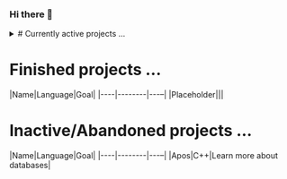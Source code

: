 ### Hi there 👋
<details>
<summary># Currently active projects ...</summary>

## Dotfiles
### Main repository

### Submodules
|Name|Description|
|----|-----------|
|hyprConf|Dotfiles for hyprland and hyprpaper|

## University Projects
|Name|Language|Goal|
|----|--------|---–|
|practiceTask1|C++|Who knows?|

</details>

# Finished projects ...
|Name|Language|Goal|
|----|--------|---–|
|Placeholder|||

# Inactive/Abandoned projects ...
|Name|Language|Goal|
|----|--------|---–|
|Apos|C++|Learn more about databases|


<!--
**DefinitelyNotSimon13/DefinitelyNotSimon13** is a ✨ _special_ ✨ repository because its `README.md` (this file) appears on your GitHub profile.

Here are some ideas to get you started:

- 🔭 I’m currently working on ...
- 🌱 I’m currently learning ...
- 👯 I’m looking to collaborate on ...
- 🤔 I’m looking for help with ...
- 💬 Ask me about ...
- 📫 How to reach me: ...
- 😄 Pronouns: ...
- ⚡ Fun fact: ...
-->
